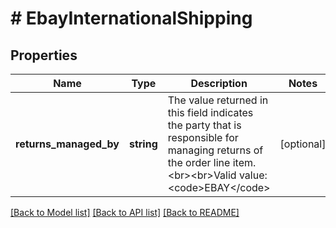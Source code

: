 # # EbayInternationalShipping

## Properties

Name | Type | Description | Notes
------------ | ------------- | ------------- | -------------
**returns_managed_by** | **string** | The value returned in this field indicates the party that is responsible for managing returns of the order line item.&lt;br&gt;&lt;br&gt;Valid value: &lt;code&gt;EBAY&lt;/code&gt; | [optional]

[[Back to Model list]](../../README.md#models) [[Back to API list]](../../README.md#endpoints) [[Back to README]](../../README.md)
